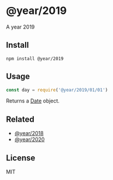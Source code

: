 # @year/2019

A year 2019

## Install

~~~
npm install @year/2019
~~~

## Usage

~~~js
const day = require('@year/2019/01/01')
~~~

Returns a [Date](https://developer.mozilla.org/en-US/docs/Web/JavaScript/Reference/Global_Objects/Date) object.

## Related

* [@year/2018](https://github.com/antonmedv/year/tree/master/packages/2018)
* [@year/2020](https://github.com/antonmedv/year/tree/master/packages/2020)

## License

MIT
